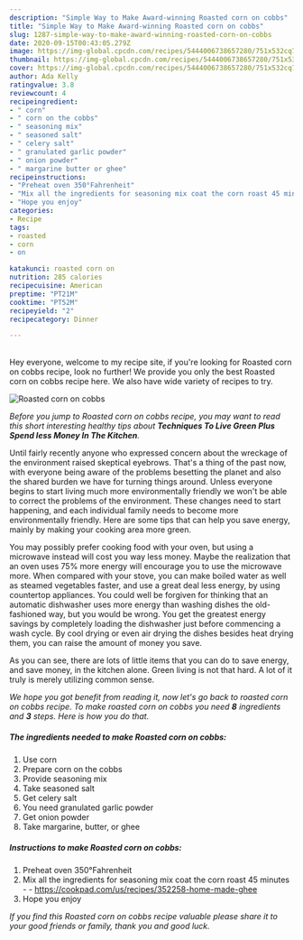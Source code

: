 ```yaml
---
description: "Simple Way to Make Award-winning Roasted corn on cobbs"
title: "Simple Way to Make Award-winning Roasted corn on cobbs"
slug: 1287-simple-way-to-make-award-winning-roasted-corn-on-cobbs
date: 2020-09-15T00:43:05.279Z
image: https://img-global.cpcdn.com/recipes/5444006738657280/751x532cq70/roasted-corn-on-cobbs-recipe-main-photo.jpg
thumbnail: https://img-global.cpcdn.com/recipes/5444006738657280/751x532cq70/roasted-corn-on-cobbs-recipe-main-photo.jpg
cover: https://img-global.cpcdn.com/recipes/5444006738657280/751x532cq70/roasted-corn-on-cobbs-recipe-main-photo.jpg
author: Ada Kelly
ratingvalue: 3.8
reviewcount: 4
recipeingredient:
- " corn"
- " corn on the cobbs"
- " seasoning mix"
- " seasoned salt"
- " celery salt"
- " granulated garlic powder"
- " onion powder"
- " margarine butter or ghee"
recipeinstructions:
- "Preheat oven 350°Fahrenheit"
- "Mix all the ingredients for seasoning mix coat the corn roast 45 minutes  https://cookpad.com/us/recipes/352258-home-made-ghee"
- "Hope you enjoy"
categories:
- Recipe
tags:
- roasted
- corn
- on

katakunci: roasted corn on 
nutrition: 285 calories
recipecuisine: American
preptime: "PT21M"
cooktime: "PT52M"
recipeyield: "2"
recipecategory: Dinner

---
```

<br>
Hey everyone, welcome to my recipe site, if you're looking for Roasted corn on cobbs recipe, look no further! We provide you only the best Roasted corn on cobbs recipe here. We also have wide variety of recipes to try.
<br>


![Roasted corn on cobbs](https://img-global.cpcdn.com/recipes/5444006738657280/751x532cq70/roasted-corn-on-cobbs-recipe-main-photo.jpg)

<i>Before you jump to Roasted corn on cobbs recipe, you may want to read this short interesting healthy tips about 
<strong>Techniques To Live Green Plus Spend less Money In The Kitchen</strong>.</i>
</br>

Until fairly recently anyone who expressed concern about the wreckage of the environment raised skeptical eyebrows. That's a thing of the past now, with everyone being aware of the problems besetting the planet and also the shared burden we have for turning things around. Unless everyone begins to start living much more environmentally friendly we won't be able to correct the problems of the environment. These changes need to start happening, and each individual family needs to become more environmentally friendly. Here are some tips that can help you save energy, mainly by making your cooking area more green.

You may possibly prefer cooking food with your oven, but using a microwave instead will cost you way less money. Maybe the realization that an oven uses 75% more energy will encourage you to use the microwave more. When compared with your stove, you can make boiled water as well as steamed vegetables faster, and use a great deal less energy, by using countertop appliances. You could well be forgiven for thinking that an automatic dishwasher uses more energy than washing dishes the old-fashioned way, but you would be wrong. You get the greatest energy savings by completely loading the dishwasher just before commencing a wash cycle. By cool drying or even air drying the dishes besides heat drying them, you can raise the amount of money you save.

As you can see, there are lots of little items that you can do to save energy, and save money, in the kitchen alone. Green living is not that hard. A lot of it truly is merely utilizing common sense.


<i>We hope you got benefit from reading it, now let's go back to roasted corn on cobbs recipe. To make roasted corn on cobbs you need <strong>8</strong> ingredients and <strong>3</strong> steps. Here is how you do that.
</i>

##### The ingredients needed to make Roasted corn on cobbs:

1. Use  corn
1. Prepare  corn on the cobbs
1. Provide  seasoning mix
1. Take  seasoned salt
1. Get  celery salt
1. You need  granulated garlic powder
1. Get  onion powder
1. Take  margarine, butter, or ghee


##### Instructions to make Roasted corn on cobbs:

1. Preheat oven 350°Fahrenheit
1. Mix all the ingredients for seasoning mix coat the corn roast 45 minutes -  - https://cookpad.com/us/recipes/352258-home-made-ghee
1. Hope you enjoy


<i>If you find this Roasted corn on cobbs recipe valuable please share it to your good friends or family, thank you and good luck.</i>
